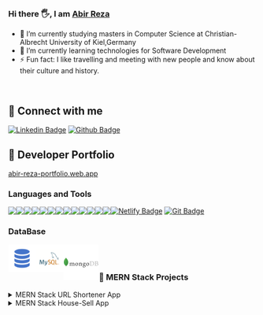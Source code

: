 ### Hi there 🖐, I am [Abir Reza](https://abir-reza-portfolio.web.app) 



- 🔭 I’m currently studying masters in Computer Science at Christian-Albrecht University of Kiel,Germany
- 🌱 I’m currently learning technologies for Software Development
- ⚡ Fun fact: I like travelling and meeting with new people and know about their culture and history.


<br />

## 🚀 Connect with me

[![Linkedin Badge](https://img.shields.io/badge/LinkedIn-0077B5?style=for-the-badge&logo=linkedin&logoColor=white)](https://www.linkedin.com/in/abir-reza)
[![Github Badge](https://img.shields.io/badge/GitHub-100000?style=for-the-badge&logo=github&logoColor=white)](https://github.com/Abir-Reza)

## 🚀 Developer Portfolio 

<a href="https://abir-reza-portfolio.web.app" target="_blank">abir-reza-portfolio.web.app</a>



### Languages and Tools

<img align="left" src="https://img.shields.io/badge/JavaScript-323330?style=for-the-badge&logo=javascript&logoColor=F7DF1E" />
<img align="left" src="https://img.shields.io/badge/React-20232A?style=for-the-badge&logo=react&logoColor=61DAFB" /> 
<img align="left" src="https://img.shields.io/badge/React_Router-CA4245?style=for-the-badge&logo=react-router&logoColor=white" />
<img align="left" src="https://img.shields.io/badge/Node.js-43853D?style=for-the-badge&logo=node.js&logoColor=white" />
<img align="left" src="https://img.shields.io/badge/HTML5-E34F26?style=for-the-badge&logo=html5&logoColor=white" /> 
<img align="left" src="https://img.shields.io/badge/CSS3-1572B6?style=for-the-badge&logo=css3&logoColor=white" />  
<img align="left" src="https://img.shields.io/badge/Bootstrap-563D7C?style=for-the-badge&logo=bootstrap&logoColor=white" />
<img align="left" src="https://img.shields.io/badge/json-5E5C5C?style=for-the-badge&logo=json&logoColor=white" />
<img align="left" src="https://img.shields.io/badge/Python-FFD43B?style=for-the-badge&logo=python&logoColor=darkgreen" /> 
<img align="left" src="https://img.shields.io/badge/TensorFlow-FF6F00?style=for-the-badge&logo=TensorFlow&logoColor=white" />
<img align="left" src="https://img.shields.io/badge/Keras-D00000?style=for-the-badge&logo=Keras&logoColor=white" />
<img align="left" src="https://img.shields.io/badge/Numpy-777BB4?style=for-the-badge&logo=numpy&logoColor=white" />
<img align="left" src="https://img.shields.io/badge/Pandas-2C2D72?style=for-the-badge&logo=pandas&logoColor=white" />


[![Netlify Badge](https://img.shields.io/badge/Netlify-00C7B7?style=for-the-badge&logo=netlify&logoColor=white)]()
[![Git Badge](https://img.shields.io/badge/git-f34f29?style=for-the-badge&logo=git&logoColor=white)]()


### DataBase

<img align="left" alt="SQL" width="56px" src="https://raw.githubusercontent.com/github/explore/80688e429a7d4ef2fca1e82350fe8e3517d3494d/topics/sql/sql.png" />
<img align="left" alt="MySQL" width="56px" src="https://raw.githubusercontent.com/github/explore/80688e429a7d4ef2fca1e82350fe8e3517d3494d/topics/mysql/mysql.png" />
<img align="left" width="72px" src="https://raw.githubusercontent.com/github/explore/80688e429a7d4ef2fca1e82350fe8e3517d3494d/topics/mongodb/mongodb.png" />

<br /> <br /> 


### 📢 MERN Stack Projects


<details>
<summary>MERN Stack URL Shortener App</summary>  
  
1. Client-Side : https://github.com/Abir-Reza/URLShotener
2. Server-Side: https://github.com/Abir-Reza/urlShortener_ServerSide
3. Live Link: https://url-shortener-4.web.app/
4. Technologies: **React JS, Express JS, MongoDB, Heroku** 
</details>

<details>
<summary>MERN Stack House-Sell App</summary>
  
1. Client-Side : https://github.com/Abir-Reza/House-Sell-ClientSide-React-Application 
2. Server-Side: https://github.com/Abir-Reza/House-sell-ServerSide-Application
3. Live Link: https://dream-house-fullstack.web.app/
4. Technologies: **React JS, Express JS, MongoDB, FireBase Authetication, Heroku** 
</details>





